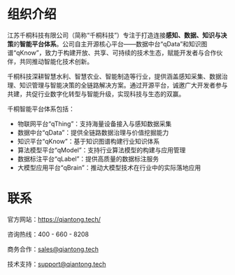 # 组织介绍
江苏千桐科技有限公司（简称“千桐科技”）专注于打造连接**感知、数据、知识与决策**的**智能平台体系**。公司自主开源核心平台——数据中台“qData”和知识图谱“qKnow”，致力于构建开放、共享、可持续的技术生态，赋能开发者与合作伙伴，共同推动智能化技术创新。

千桐科技深耕智慧水利、智慧农业、智能制造等行业，提供涵盖感知采集、数据治理、知识管理与智能决策的全链路解决方案。通过开源平台，诚邀广大开发者参与共建，共促行业数字化转型与智能升级，实现科技与生态的双赢。

千桐智能平台体系包括：

- 物联网平台“qThing”：支持海量设备接入与感知数据采集
- 数据中台“qData”：提供全链路数据治理与价值挖掘能力
- 知识平台“qKnow”：基于知识图谱构建行业知识体系
- 算法模型平台“qModel”：支持行业算法模型的构建与应用管理
- 数据标注平台“qLabel”：提供高质量的数据标注服务
- 大模型应用平台“qBrain”：推动大模型技术在行业中的实际落地应用

# 联系
官方网站：https://qiantong.tech/

咨询热线：400 - 660 - 8208

商务合作：sales@qiantong.tech

技术支持：support@qiantong.tech
